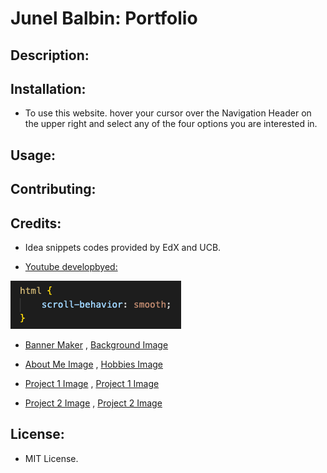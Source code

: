 # Junel Balbin: Portfolio

## Description:

## Installation:
* To use this website. hover your cursor over the Navigation Header on the upper right and select any of the four options you are interested in.

## Usage:

## Contributing:

## Credits:
* Idea snippets codes provided by EdX and UCB.

* [Youtube developbyed:](https://www.youtube.com/watch?v=Xc6G3oV24yE) 
<img src="./assets/images/scrollbehavior.jpg">

* [Banner Maker](https://banner.godori.dev/)
, [Background Image](https://www.pexels.com/photo/aerial-photography-of-a-mountain-2407636/)

* [About Me Image](https://www.nacion.com/viva/entretenimiento/zapping-el-dia-que-hice-las-paces-con-shinji/OZL6XVX7QVF6FCFMNJZAYHPEX4/story/)
, [Hobbies Image](https://www.geeknewsnow.net/index.php/2023/03/07/anime-fans-need-to-watch-mobile-suit-gundam/)

* [Project 1 Image](https://wallpapercave.com/w/wp9145341)
, [Project 1 Image](https://wallpapercave.com/w/wp10598062)

* [Project 2 Image](https://www.reddit.com/r/wallpaper/comments/k4sjlj/anime_city_street_3840x2160/)
, [Project 2 Image](https://wallpapers.com/wallpapers/cool-aesthetic-japanese-anime-city-o6nokrk4nduiinvx.html)


## License:
* MIT License.